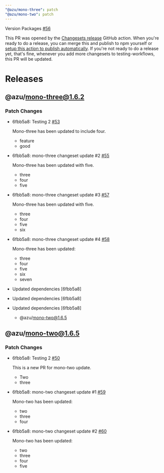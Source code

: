 ```yaml
---
"@azu/mono-three": patch
"@azu/mono-two": patch
---
```

    
Version Packages [#56](https://github.com/JantaeLeckie/monorepo-release-changesets/pull/56)
    
This PR was opened by the [Changesets release](https://github.com/changesets/action) GitHub action. When you're ready to do a release, you can merge this and publish to npm yourself or [setup this action to publish automatically](https://github.com/changesets/action#with-publishing). If you're not ready to do a release yet, that's fine, whenever you add more changesets to testing-workflows, this PR will be updated.


# Releases
## @azu/mono-three@1.6.2

### Patch Changes

-   6fbb5a8: Testing 2 [#53](https://github.com/JantaeLeckie/monorepo-release-changesets/pull/53)

    Mono-three has been updated to include four.

    -   feature
    -   good
-   6fbb5a8: mono-three changeset update #2 [#55](https://github.com/JantaeLeckie/monorepo-release-changesets/pull/55)

    Mono-three has been updated with five.

    -   three
    -   four
    -   five
-   6fbb5a8: mono-three changeset update #3 [#57](https://github.com/JantaeLeckie/monorepo-release-changesets/pull/57)

    Mono-three has been updated with five.

    -   three
    -   four
    -   five
    -   six
-   6fbb5a8: mono-three changeset update #4 [#58](https://github.com/JantaeLeckie/monorepo-release-changesets/pull/58)

    Mono-three has been updated:

    -   three
    -   four
    -   five
    -   six
    -   seven
-   Updated dependencies [6fbb5a8]
-   Updated dependencies [6fbb5a8]
-   Updated dependencies [6fbb5a8]
    -   @azu/mono-two@1.6.5

## @azu/mono-two@1.6.5

### Patch Changes

-   6fbb5a8: Testing 2 [#50](https://github.com/JantaeLeckie/monorepo-release-changesets/pull/50)

    This is a new PR for mono-two update.

    -   Two
    -   three

-   6fbb5a8: mono-two changeset update #1 [#59](https://github.com/JantaeLeckie/monorepo-release-changesets/pull/59)

    Mono-two has been updated:

    -   two
    -   three
    -   four

-   6fbb5a8: mono-two changeset update #2 [#60](https://github.com/JantaeLeckie/monorepo-release-changesets/pull/60)

    Mono-two has been updated:

    -   two
    -   three
    -   four
    -   five

